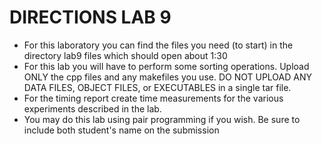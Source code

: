 # DIRECTIONS LAB 9
* For this laboratory you can find the files you need (to start) in the directory lab9 files which should open about 1:30
* For this lab you will have to perform some sorting operations.  Upload ONLY the cpp files and any makefiles you use.  DO NOT UPLOAD ANY DATA FILES,  OBJECT FILES, or EXECUTABLES in a single tar file.
* For the timing report create time measurements for the various experiments described in the lab.
* You may do this lab using pair programming if you wish.  Be sure to include both student's name on the submission

